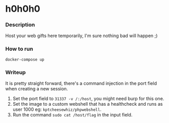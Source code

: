 # h0h0h0
### Description

Host your web gifts here temporarily, I'm sure nothing bad will happen ;)

### How to run
`docker-compose up`

### Writeup

It is pretty straight forward, there's a command injection in the port field when creating a new session.
1. Set the port field to `31337 -v /:/host`, you might need burp for this one.
2. Set the image to a custom webshell that has a healthcheck and runs as user 1000 eg: `kptcheesewhiz/phpwebshell`.
3. Run the command `sudo cat /host/flag` in the input field.
